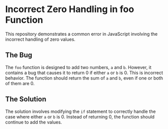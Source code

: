 # Incorrect Zero Handling in foo Function

This repository demonstrates a common error in JavaScript involving the incorrect handling of zero values.

## The Bug
The `foo` function is designed to add two numbers, `a` and `b`. However, it contains a bug that causes it to return 0 if either `a` or `b` is 0. This is incorrect behavior. The function should return the sum of `a` and `b`, even if one or both of them are 0.

## The Solution
The solution involves modifying the `if` statement to correctly handle the case where either `a` or `b` is 0.  Instead of returning 0, the function should continue to add the values.